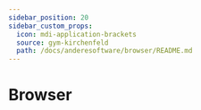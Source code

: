 ```yaml
---
sidebar_position: 20
sidebar_custom_props:
  icon: mdi-application-brackets
  source: gym-kirchenfeld
  path: /docs/anderesoftware/browser/README.md
---
```


# Browser



<Features/>

